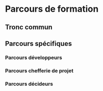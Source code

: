 # Parcours de formation


## Tronc commun
## Parcours spécifiques
### Parcours développeurs
### Parcours chefferie de projet
### Parcours décideurs


